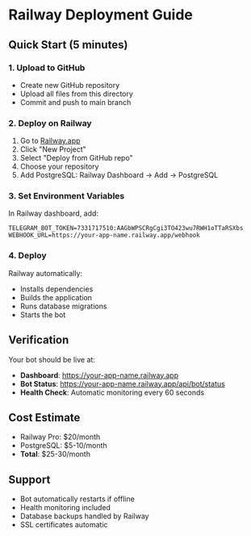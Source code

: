 # Railway Deployment Guide

## Quick Start (5 minutes)

### 1. Upload to GitHub
- Create new GitHub repository
- Upload all files from this directory
- Commit and push to main branch

### 2. Deploy on Railway
1. Go to [Railway.app](https://railway.app)
2. Click "New Project"
3. Select "Deploy from GitHub repo"
4. Choose your repository
5. Add PostgreSQL: Railway Dashboard → Add → PostgreSQL

### 3. Set Environment Variables
In Railway dashboard, add:
```
TELEGRAM_BOT_TOKEN=7331717510:AAGbWPSCRgCgi3TO423wu7RWH1oTTaRSXbs
WEBHOOK_URL=https://your-app-name.railway.app/webhook
```

### 4. Deploy
Railway automatically:
- Installs dependencies
- Builds the application
- Runs database migrations
- Starts the bot

## Verification

Your bot should be live at:
- **Dashboard**: https://your-app-name.railway.app
- **Bot Status**: https://your-app-name.railway.app/api/bot/status
- **Health Check**: Automatic monitoring every 60 seconds

## Cost Estimate
- Railway Pro: $20/month
- PostgreSQL: $5-10/month
- **Total**: $25-30/month

## Support
- Bot automatically restarts if offline
- Health monitoring included
- Database backups handled by Railway
- SSL certificates automatic